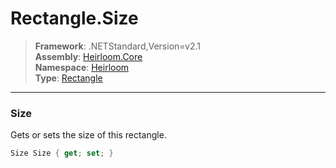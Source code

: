 # Rectangle.Size

> **Framework**: .NETStandard,Version=v2.1  
> **Assembly**: [Heirloom.Core][0]  
> **Namespace**: [Heirloom][0]  
> **Type**: [Rectangle][1]  

--------------------------------------------------------------------------------

### Size

Gets or sets the size of this rectangle.

```cs
Size Size { get; set; }
```

[0]: ..\Heirloom.Core.md
[1]: Heirloom.Rectangle.md

